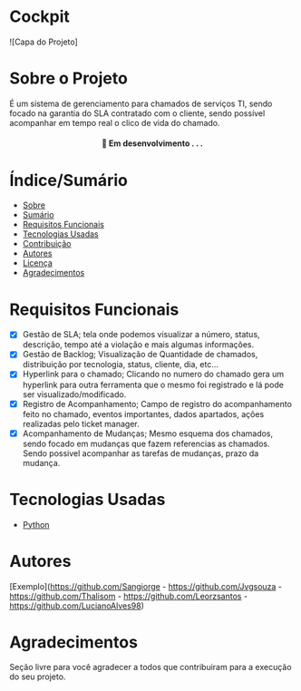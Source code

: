 # Cockpit


![Capa do Projeto]

# Sobre o Projeto

É um sistema de gerenciamento para chamados de serviços TI, sendo focado na garantia do SLA
contratado com o cliente, sendo possível acompanhar em tempo real o clico de vida do
chamado.

<h4 align="center"> 
	🚧  Em desenvolvimento . . .
</h4>

# Índice/Sumário

* [Sobre](#sobre-o-projeto)
* [Sumário](#índice/sumário)
* [Requisitos Funcionais](#requisitos-funcionais)
* [Tecnologias Usadas](#tecnologias-usadas)
* [Contribuição](#contribuição)
* [Autores](#autores)
* [Licença](#licença)
* [Agradecimentos](#agradecimentos)


# Requisitos Funcionais

- [x] Gestão de SLA; tela onde podemos visualizar a número, status, descrição, tempo até a
violação e mais algumas informações.
- [x] Gestão de Backlog; Visualização de Quantidade de chamados, distribuição por tecnologia, status, cliente, dia, etc...
- [x] Hyperlink para o chamado; Clicando no numero do chamado gera um hyperlink para outra ferramenta que o mesmo foi registrado e lá pode ser visualizado/modificado.
- [x] Registro de Acompanhamento; Campo de registro do acompanhamento feito no chamado, eventos importantes, dados apartados, ações realizadas pelo ticket manager.
- [x] Acompanhamento de Mudanças; Mesmo esquema dos chamados, sendo focado em mudanças que fazem referencias as chamados. Sendo possivel acompanhar as tarefas de mudanças, prazo da mudança.

# Tecnologias Usadas

- [Python](https://www.python.org/)

# Autores

[Exemplo](https://github.com/Sangiorge - https://github.com/Jvgsouza - https://github.com/Thalisom - https://github.com/Leorzsantos - https://github.com/LucianoAlves98)

# Agradecimentos

Seção livre para você agradecer a todos que contribuiram para a execução do seu projeto.
